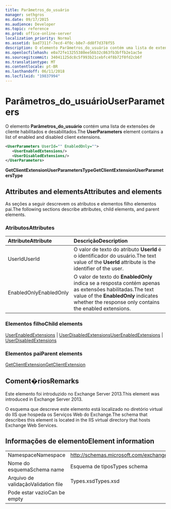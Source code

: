 ```yaml
---
title: Parâmetros_do_usuário
manager: sethgros
ms.date: 09/17/2015
ms.audience: Developer
ms.topic: reference
ms.prod: office-online-server
localization_priority: Normal
ms.assetid: bad7311f-7ecd-4f0c-b8e7-dd8f7d378f55
description: O elemento Parâmetros_do_usuário contém uma lista de extensões de cliente habilitados e desabilitados.
ms.openlocfilehash: e0a72fe13255380ee56b32c863fb3bffb2e1ac5e
ms.sourcegitcommit: 34041125dc8c5f993b21cebfc4f8b72f0fd2cb6f
ms.translationtype: MT
ms.contentlocale: pt-BR
ms.lasthandoff: 06/11/2018
ms.locfileid: "19837994"
---
```

# <a name="userparameters"></a><span data-ttu-id="40e4c-103">Parâmetros_do_usuário</span><span class="sxs-lookup"><span data-stu-id="40e4c-103">UserParameters</span></span>

<span data-ttu-id="40e4c-104">O elemento **Parâmetros_do_usuário** contém uma lista de extensões de cliente habilitados e desabilitados.</span><span class="sxs-lookup"><span data-stu-id="40e4c-104">The **UserParameters** element contains a list of enabled and disabled client extensions.</span></span> 
  
```XML
<UserParameters UserId="" EnabledOnly="">
   <UserEnabledExtensions/>
   <UserDisabledExtensions/>
</UserParameters>
```

 <span data-ttu-id="40e4c-105">**GetClientExtensionUserParametersType**</span><span class="sxs-lookup"><span data-stu-id="40e4c-105">**GetClientExtensionUserParametersType**</span></span>
## <a name="attributes-and-elements"></a><span data-ttu-id="40e4c-106">Attributes and elements</span><span class="sxs-lookup"><span data-stu-id="40e4c-106">Attributes and elements</span></span>

<span data-ttu-id="40e4c-107">As seções a seguir descrevem os atributos e elementos filho elementos pai.</span><span class="sxs-lookup"><span data-stu-id="40e4c-107">The following sections describe attributes, child elements, and parent elements.</span></span>
  
### <a name="attributes"></a><span data-ttu-id="40e4c-108">Atributos</span><span class="sxs-lookup"><span data-stu-id="40e4c-108">Attributes</span></span>

|<span data-ttu-id="40e4c-109">**Attribute**</span><span class="sxs-lookup"><span data-stu-id="40e4c-109">**Attribute**</span></span>|<span data-ttu-id="40e4c-110">**Descrição**</span><span class="sxs-lookup"><span data-stu-id="40e4c-110">**Description**</span></span>|
|:-----|:-----|
|<span data-ttu-id="40e4c-111">UserId</span><span class="sxs-lookup"><span data-stu-id="40e4c-111">UserId</span></span>  <br/> |<span data-ttu-id="40e4c-112">O valor de texto do atributo **UserId** é o identificador do usuário.</span><span class="sxs-lookup"><span data-stu-id="40e4c-112">The text value of the **UserId** attribute is the identifier of the user.</span></span>  <br/> |
|<span data-ttu-id="40e4c-113">EnabledOnly</span><span class="sxs-lookup"><span data-stu-id="40e4c-113">EnabledOnly</span></span>  <br/> |<span data-ttu-id="40e4c-114">O valor de texto do **EnabledOnly** indica se a resposta contém apenas as extensões habilitadas.</span><span class="sxs-lookup"><span data-stu-id="40e4c-114">The text value of the **EnabledOnly** indicates whether the response only contains the enabled extensions.</span></span>  <br/> |
   
### <a name="child-elements"></a><span data-ttu-id="40e4c-115">Elementos filho</span><span class="sxs-lookup"><span data-stu-id="40e4c-115">Child elements</span></span>

<span data-ttu-id="40e4c-116">[UserEnabledExtensions](userenabledextensions.md) | [UserDisabledExtensions](userdisabledextensions.md)</span><span class="sxs-lookup"><span data-stu-id="40e4c-116">[UserEnabledExtensions](userenabledextensions.md) | [UserDisabledExtensions](userdisabledextensions.md)</span></span>
  
### <a name="parent-elements"></a><span data-ttu-id="40e4c-117">Elementos pai</span><span class="sxs-lookup"><span data-stu-id="40e4c-117">Parent elements</span></span>

[<span data-ttu-id="40e4c-118">GetClientExtension</span><span class="sxs-lookup"><span data-stu-id="40e4c-118">GetClientExtension</span></span>](getclientextension.md)
  
## <a name="remarks"></a><span data-ttu-id="40e4c-119">Coment�rios</span><span class="sxs-lookup"><span data-stu-id="40e4c-119">Remarks</span></span>

<span data-ttu-id="40e4c-120">Este elemento foi introduzido no Exchange Server 2013.</span><span class="sxs-lookup"><span data-stu-id="40e4c-120">This element was introduced in Exchange Server 2013.</span></span>
  
<span data-ttu-id="40e4c-121">O esquema que descreve este elemento está localizado no diretório virtual do IIS que hospeda os Serviços Web do Exchange.</span><span class="sxs-lookup"><span data-stu-id="40e4c-121">The schema that describes this element is located in the IIS virtual directory that hosts Exchange Web Services.</span></span>
  
## <a name="element-information"></a><span data-ttu-id="40e4c-122">Informações de elemento</span><span class="sxs-lookup"><span data-stu-id="40e4c-122">Element information</span></span>

|||
|:-----|:-----|
|<span data-ttu-id="40e4c-123">Namespace</span><span class="sxs-lookup"><span data-stu-id="40e4c-123">Namespace</span></span>  <br/> |http://schemas.microsoft.com/exchange/services/2006/types  <br/> |
|<span data-ttu-id="40e4c-124">Nome do esquema</span><span class="sxs-lookup"><span data-stu-id="40e4c-124">Schema name</span></span>  <br/> |<span data-ttu-id="40e4c-125">Esquema de tipos</span><span class="sxs-lookup"><span data-stu-id="40e4c-125">Types schema</span></span>  <br/> |
|<span data-ttu-id="40e4c-126">Arquivo de validação</span><span class="sxs-lookup"><span data-stu-id="40e4c-126">Validation file</span></span>  <br/> |<span data-ttu-id="40e4c-127">Types.xsd</span><span class="sxs-lookup"><span data-stu-id="40e4c-127">Types.xsd</span></span>  <br/> |
|<span data-ttu-id="40e4c-128">Pode estar vazio</span><span class="sxs-lookup"><span data-stu-id="40e4c-128">Can be empty</span></span>  <br/> ||
   


